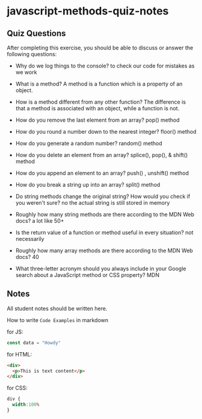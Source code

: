 # javascript-methods-quiz-notes

## Quiz Questions

After completing this exercise, you should be able to discuss or answer the following questions:

- Why do we log things to the console?
to check our code for mistakes as we work

- What is a method?
A method is a function which is a property of an object.

- How is a method different from any other function?
The difference is that a method is associated with an object, while a function is not.

- How do you remove the last element from an array?
pop() method
- How do you round a number down to the nearest integer?
floor() method
- How do you generate a random number?
random() method
- How do you delete an element from an array?
splice(), pop(), & shift() method
- How do you append an element to an array?
push() , unshift() method
- How do you break a string up into an array?
split() method
- Do string methods change the original string? How would you check if you weren't sure?
no the actual string is still stored in memory
- Roughly how many string methods are there according to the MDN Web docs?
a lot like 50+
- Is the return value of a function or method useful in every situation?
not necessarily
- Roughly how many array methods are there according to the MDN Web docs?
40
- What three-letter acronym should you always include in your Google search about a JavaScript method or CSS property?
MDN

## Notes

All student notes should be written here.


How to write `Code Examples` in markdown

for JS:
```javascript
const data = "Howdy"
```

for HTML:
```html
<div>
  <p>This is text content</p>
</div>
```

for CSS:
```css
div {
  width:100%
}
```
